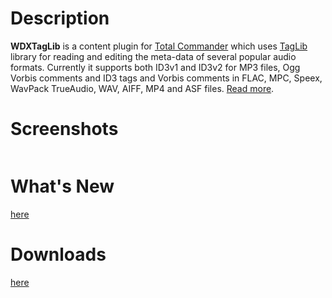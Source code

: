 # Description #
**WDXTagLib** is a content plugin for [Total Commander](http://www.ghisler.com) which uses [TagLib](http://taglib.github.io/) library for reading and editing the meta-data of several popular audio formats. Currently it supports both ID3v1 and ID3v2 for MP3 files, Ogg Vorbis comments and ID3 tags and Vorbis comments in FLAC, MPC, Speex, WavPack TrueAudio, WAV, AIFF, MP4 and ASF files. [Read more](Introduction.md).


# Screenshots #

![![](http://wdxtaglib.googlecode.com/svn/wiki/screen_small.gif)](http://wdxtaglib.googlecode.com/svn/wiki/screen_big.gif)

# What's New #
[here](History.md)

# Downloads #
[here](http://code.google.com/p/wdxtaglib/downloads/list)